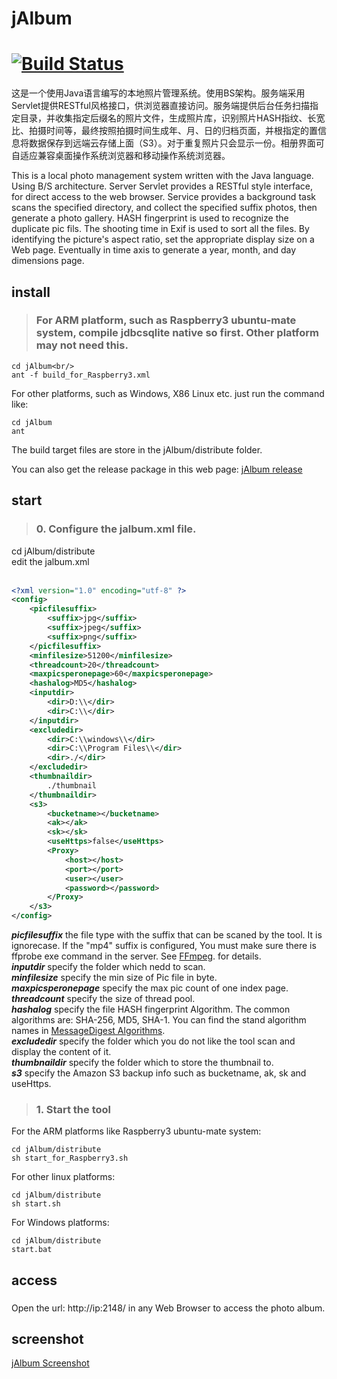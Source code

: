 # jAlbum
[![Build Status](https://travis-ci.org/shentar/jAlbum.svg?branch=master)](https://travis-ci.org/shentar/jAlbum)
==

这是一个使用Java语言编写的本地照片管理系统。使用BS架构。服务端采用Servlet提供RESTful风格接口，供浏览器直接访问。服务端提供后台任务扫描指定目录，并收集指定后缀名的照片文件，生成照片库，识别照片HASH指纹、长宽比、拍摄时间等，最终按照拍摄时间生成年、月、日的归档页面，并根指定的置信息将数据保存到远端云存储上面（S3）。对于重复照片只会显示一份。相册界面可自适应兼容桌面操作系统浏览器和移动操作系统浏览器。

This is a local photo management system written with the Java language. Using B/S architecture. Server Servlet provides a RESTful style interface, for direct access to the web browser. Service provides a background task scans the specified directory, and collect the specified suffix photos, then generate a photo gallery. HASH fingerprint is used to recognize the duplicate pic fils. The shooting time in Exif is used to sort all the files. By identifying the picture's aspect ratio, set the appropriate display size on a Web page. Eventually in time axis to generate a year, month, and day dimensions page.

## install
>### For ARM platform, such as Raspberry3 ubuntu-mate system, compile jdbcsqlite native so first. Other platform may not need this.
```shell
cd jAlbum<br/>
ant -f build_for_Raspberry3.xml
```
For other platforms, such as Windows, X86 Linux etc. just run the command like:
```shell
cd jAlbum
ant 
```
The build target files are store in the jAlbum/distribute folder.

You can also get the release package in this web page: [jAlbum release](http://codefine.co/2837.html)

## start
>### 0. Configure the jalbum.xml file.
cd jAlbum/distribute<br/>
edit the jalbum.xml
<br/><br/>
```xml
<?xml version="1.0" encoding="utf-8" ?>  
<config>
    <picfilesuffix>
        <suffix>jpg</suffix>
        <suffix>jpeg</suffix>
        <suffix>png</suffix>
    </picfilesuffix>   
    <minfilesize>51200</minfilesize>
    <threadcount>20</threadcount>
    <maxpicsperonepage>60</maxpicsperonepage>
    <hashalog>MD5</hashalog>
    <inputdir>
        <dir>D:\\</dir>
        <dir>C:\\</dir>
    </inputdir>
    <excludedir>
        <dir>C:\\windows\\</dir>
        <dir>C:\\Program Files\\</dir>
        <dir>./</dir>
    </excludedir>
    <thumbnaildir>
        ./thumbnail
    </thumbnaildir>
    <s3>
        <bucketname></bucketname>
        <ak></ak>
        <sk></sk>
        <useHttps>false</useHttps>
        <Proxy>
            <host></host>
            <port></port>
            <user></user>
            <password></password>
        </Proxy>
    </s3>
</config>
```
***picfilesuffix*** the file type with the suffix that can be scaned by the tool. It is ignorecase. If the "mp4" suffix is configured, You must make sure there is ffprobe exe command in the server. See [FFmpeg](http://www.ffmpeg.org/). for details.<br/>
***inputdir*** specify the folder which nedd to scan.<br/>
***minfilesize*** specify the min size of Pic file in byte.<br/>
***maxpicsperonepage*** specify the max pic count of one index page.</br>
***threadcount*** specify the size of thread pool.<br/>
***hashalog*** specify the file HASH fingerprint Algorithm. The common algorithms are: SHA-256, MD5, SHA-1. You can find the stand algorithm names in [MessageDigest Algorithms](https://docs.oracle.com/javase/8/docs/technotes/guides/security/StandardNames.html#MessageDigest).<br/>
***excludedir*** specify the folder which you do not like the tool scan and display the content of it.<br/>
***thumbnaildir*** specify the folder which to store the thumbnail to.<br/>
***s3*** specify the Amazon S3 backup info such as bucketname, ak, sk and useHttps.
<br/>

>### 1. Start the tool
For the ARM platforms like Raspberry3 ubuntu-mate system: <br/>
```shell
cd jAlbum/distribute
sh start_for_Raspberry3.sh
```
For other linux platforms: 
```shell
cd jAlbum/distribute
sh start.sh
```
For Windows platforms:
```
cd jAlbum/distribute
start.bat
```

## access
>###
Open the url: http://ip:2148/ in any Web Browser to access the photo album.

## screenshot
[jAlbum Screenshot](http://codefine.co/2837.html)

